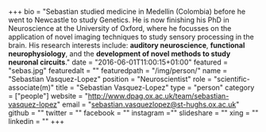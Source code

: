 +++
bio = "Sebastian studied medicine in Medellin (Colombia) before he went to Newcastle to study Genetics. He is now finishing his PhD in Neuroscience at the University of Oxford, where he focusses on the application of novel imaging techniques to study sensory processing in the brain. His research interests include: **auditory neuroscience**, **functional neurophysiology**, and the **development of novel methods to study neuronal circuits**."
date = "2016-06-01T11:00:15+01:00"
featured = "sebas.jpg"
featuredalt = ""
featuredpath = "/img/person/"
name = "Sebastian Vasquez-Lopez"
position = "Neuroscientist"
role = "scientific-associate(m)"
title = "Sebastian Vasquez-Lopez"
type = "person"
category = ["people"]
website = "http://www.dpag.ox.ac.uk/team/sebastian-vasquez-lopez"
email = "sebastian.vasquezlopez@st-hughs.ox.ac.uk"
github = ""
twitter = ""
facebook = ""
instagram =""
slideshare = ""
xing = ""
linkedin = ""
+++
